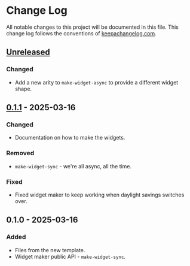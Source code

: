 # Change Log
All notable changes to this project will be documented in this file. This change log follows the conventions of [keepachangelog.com](http://keepachangelog.com/).

## [Unreleased]
### Changed
- Add a new arity to `make-widget-async` to provide a different widget shape.

## [0.1.1] - 2025-03-16
### Changed
- Documentation on how to make the widgets.

### Removed
- `make-widget-sync` - we're all async, all the time.

### Fixed
- Fixed widget maker to keep working when daylight savings switches over.

## 0.1.0 - 2025-03-16
### Added
- Files from the new template.
- Widget maker public API - `make-widget-sync`.

[Unreleased]: https://sourcehost.site/your-name/alura-clojure-estoque/compare/0.1.1...HEAD
[0.1.1]: https://sourcehost.site/your-name/alura-clojure-estoque/compare/0.1.0...0.1.1
